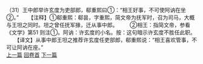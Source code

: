 （31）王中郎举许玄度为吏部郎，郗重熙曰①：“相王好事，不可使阿讷在坐②。”
　　【注释】①郗重熙：郗昙，字重熙，简文帝为抚军时，召为司马，大概与王坦之同时。坦之曾任抚军掾，迁从事中郎。
　　②相王：指简文帝，参看《文学》第51 则注①。阿讷：许玄度的小名。按：这句暗示许玄度不胜任此职。
　　【译文】从事中郎王坦之推荐许玄度任吏部郎，郗重熙说：“相王喜欢管事，不可让阿讷在座。”
<br>[上一篇](26_30) [回卷首](26_00) [下一篇](26_32)
